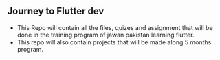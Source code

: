 ## Journey to Flutter dev ##

- This Repo will contain all the files, quizes and assignment that will be done in the training program of jawan pakistan learning flutter.
- This repo will also contain projects that will be made along 5 months program.
